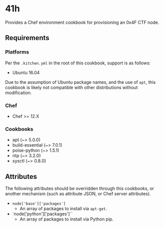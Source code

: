 # 41h

Provides a Chef environment cookbook for provisioning an 0x4F CTF node.

## Requirements

### Platforms

Per the `.kitchen.yml` in the root of this cookbook, support is as follows:

* Ubuntu 16.04

Due to the assumption of Ubuntu package names, and the use of `apt`, this cookbook is likely not compatible with other distributions without modification.

### Chef

* Chef >= 12.X

### Cookbooks

* apt (~> 5.0.0)
* build-essential (~> 7.0.1)
* poise-python (~> 1.5.1)
* ntp (~> 3.2.0)
* sysctl (~> 0.8.0)

## Attributes

The following attributes should be overridden through this cookbooks, or another mechanism (such as attribute JSON, or Chef server attributes).

* `node['base']['packages']`
  * An array of packages to install via `apt-get`.
* `node['python']['packages']``
  * An array of packages to install via Python pip.
